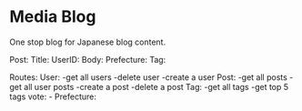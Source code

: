 # Media Blog
One stop blog for Japanese blog content. 

Post:
	Title:
	UserID:
	Body:
	Prefecture:
	Tag: 

Routes:
	User:
		-get all users
		-delete user
		-create a user
	Post:
		-get all posts
		-get all user posts
		-create a post
		-delete a post
	Tag:
		-get all tags
		-get top 5 tags
	vote: 
		-
	Prefecture:

